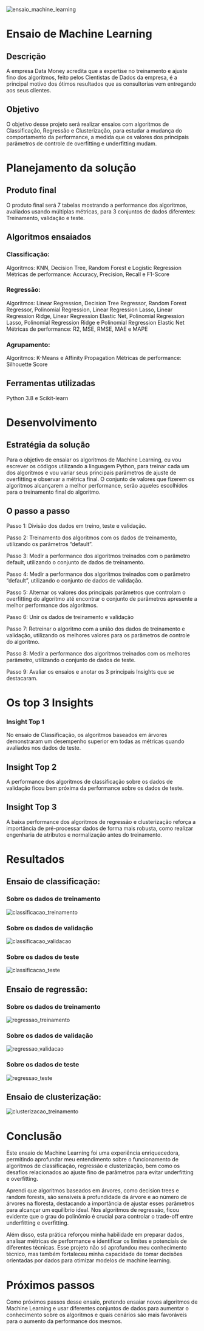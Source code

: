 ![ensaio_machine_learning]( img/capa_readme.png)
# Ensaio de Machine Learning
## Descrição
A empresa Data Money acredita que a expertise no treinamento e ajuste fino dos algoritmos, feito pelos Cientistas de Dados da empresa, é a principal motivo dos ótimos resultados que as consultorias vem entregando aos seus clientes.

## Objetivo
O objetivo desse projeto será realizar ensaios com algoritmos de Classificação, Regressão e Clusterização, para estudar a mudança do comportamento da performance, a medida que os valores dos principais parâmetros de controle de overfitting e underfitting mudam.

# Planejamento da solução
## Produto final
O produto final será 7 tabelas mostrando a performance dos algoritmos, avaliados usando múltiplas métricas, para 3 conjuntos de dados diferentes: Treinamento, validação e teste.

## Algoritmos ensaiados
### Classificação:
Algoritmos: KNN, Decision Tree, Random Forest e Logistic Regression
Métricas de performance: Accuracy, Precision, Recall e F1-Score

### Regressão:
Algoritmos: Linear Regression, Decision Tree Regressor, Random Forest Regressor, Polinomial Regression, Linear Regression Lasso, Linear Regression Ridge, Linear Regression Elastic Net, Polinomial Regression Lasso, Polinomial Regression Ridge e Polinomial Regression Elastic Net
Métricas de performance: R2, MSE, RMSE, MAE e MAPE

### Agrupamento:
Algoritmos: K-Means e Affinity Propagation
Métricas de performance: Silhouette Score

## Ferramentas utilizadas
Python 3.8 e Scikit-learn

# Desenvolvimento
## Estratégia da solução
Para o objetivo de ensaiar os algoritmos de Machine Learning, eu vou escrever os códigos utilizando a linguagem Python, para treinar cada um dos algoritmos e vou variar seus principais parâmetros de ajuste de overfitting e observar a métrica final.
O conjunto de valores que fizerem os algoritmos alcançarem a melhor performance, serão aqueles escolhidos para o treinamento final do algoritmo.

## O passo a passo
Passo 1: Divisão dos dados em treino, teste e validação.

Passo 2: Treinamento dos algoritmos com os dados de treinamento, utilizando os parâmetros “default”.

Passo 3: Medir a performance dos algoritmos treinados com o parâmetro default, utilizando o conjunto de dados de treinamento.

Passo 4: Medir a performance dos algoritmos treinados com o parâmetro “default”, utilizando o conjunto de dados de validação.

Passo 5: Alternar os valores dos principais parâmetros que controlam o overfitting do algoritmo até encontrar o conjunto de parâmetros apresente a melhor performance dos algoritmos.

Passo 6: Unir os dados de treinamento e validação

Passo 7: Retreinar o algoritmo com a união dos dados de treinamento e validação, utilizando os melhores valores para os parâmetros de controle do algoritmo.

Passo 8: Medir a performance dos algoritmos treinados com os melhores parâmetro, utilizando o conjunto de dados de teste.

Passo 9: Avaliar os ensaios e anotar os 3 principais Insights que se destacaram.

# Os top 3 Insights
### Insight Top 1
No ensaio de Classificação, os algoritmos baseados em árvores demonstraram um desempenho superior em todas as métricas quando avaliados nos dados de teste.

## Insight Top 2
A performance dos algoritmos de classificação sobre os dados de validação ficou bem próxima da performance sobre os dados de teste.

## Insight Top 3
A baixa performance dos algoritmos de regressão e clusterização reforça a importância de pré-processar dados de forma mais robusta, como realizar engenharia de atributos e normalização antes do treinamento.

# Resultados
## Ensaio de classificação:
### Sobre os dados de treinamento
![classificacao_treinamento](
img/ensaio_classificacao_dados_treinamento.png)

### Sobre os dados de validação
![classificacao_validacao](
img/ensaio_classificacao_dados_validacao.png)

### Sobre os dados de teste
![classificacao_teste]( img/ensaio_classificacao_dados_teste.png)

## Ensaio de regressão:
### Sobre os dados de treinamento
![regressao_treinamento]( img/ensaio_regressao_dados_treinamento.png)

### Sobre os dados de validação
![regressao_validacao]( img/ensaio_regressao_dados_validacao.png)

### Sobre os dados de teste
![regressao_teste]( img/ensaio_regressao_dados_teste.png)

## Ensaio de clusterização:
![clusterizacao_treinamento]( img/ensaio_clusterizacao.png)

# Conclusão
Este ensaio de Machine Learning foi uma experiência enriquecedora, permitindo aprofundar meu entendimento sobre o funcionamento de algoritmos de classificação, regressão e clusterização, bem como os desafios relacionados ao ajuste fino de parâmetros para evitar underfitting e overfitting.

Aprendi que algoritmos baseados em árvores, como decision trees e random forests, são sensíveis à profundidade da árvore e ao número de árvores na floresta, destacando a importância de ajustar esses parâmetros para alcançar um equilíbrio ideal. Nos algoritmos de regressão, ficou evidente que o grau do polinômio é crucial para controlar o trade-off entre underfitting e overfitting.

Além disso, esta prática reforçou minha habilidade em preparar dados, analisar métricas de performance e identificar os limites e potenciais de diferentes técnicas. Esse projeto não só aprofundou meu conhecimento técnico, mas também fortaleceu minha capacidade de tomar decisões orientadas por dados para otimizar modelos de machine learning.

# Próximos passos
Como próximos passos desse ensaio, pretendo ensaiar novos algoritmos de Machine Learning e usar diferentes conjuntos de dados para aumentar o conhecimento sobre os algoritmos e quais cenários são mais favoráveis para o aumento da performance dos mesmos.
